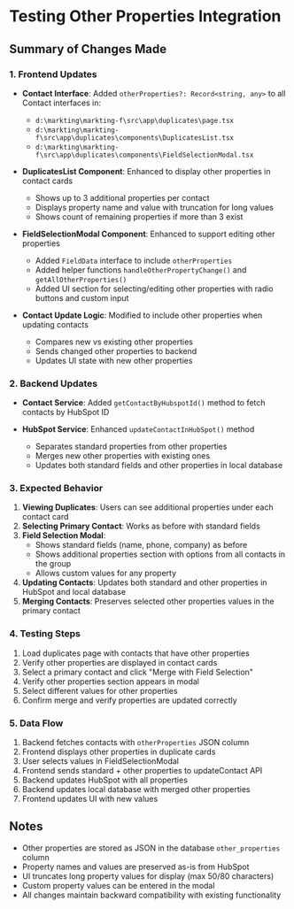 # Testing Other Properties Integration

## Summary of Changes Made

### 1. Frontend Updates
- **Contact Interface**: Added `otherProperties?: Record<string, any>` to all Contact interfaces in:
  - `d:\markting\markting-f\src\app\duplicates\page.tsx`
  - `d:\markting\markting-f\src\app\duplicates\components\DuplicatesList.tsx`
  - `d:\markting\markting-f\src\app\duplicates\components\FieldSelectionModal.tsx`

- **DuplicatesList Component**: Enhanced to display other properties in contact cards
  - Shows up to 3 additional properties per contact
  - Displays property name and value with truncation for long values
  - Shows count of remaining properties if more than 3 exist

- **FieldSelectionModal Component**: Enhanced to support editing other properties
  - Added `FieldData` interface to include `otherProperties`
  - Added helper functions `handleOtherPropertyChange()` and `getAllOtherProperties()`
  - Added UI section for selecting/editing other properties with radio buttons and custom input

- **Contact Update Logic**: Modified to include other properties when updating contacts
  - Compares new vs existing other properties
  - Sends changed other properties to backend
  - Updates UI state with new other properties

### 2. Backend Updates
- **Contact Service**: Added `getContactByHubspotId()` method to fetch contacts by HubSpot ID

- **HubSpot Service**: Enhanced `updateContactInHubSpot()` method
  - Separates standard properties from other properties
  - Merges new other properties with existing ones
  - Updates both standard fields and other properties in local database

### 3. Expected Behavior
1. **Viewing Duplicates**: Users can see additional properties under each contact card
2. **Selecting Primary Contact**: Works as before with standard fields
3. **Field Selection Modal**: 
   - Shows standard fields (name, phone, company) as before
   - Shows additional properties section with options from all contacts in the group
   - Allows custom values for any property
4. **Updating Contacts**: Updates both standard and other properties in HubSpot and local database
5. **Merging Contacts**: Preserves selected other properties values in the primary contact

### 4. Testing Steps
1. Load duplicates page with contacts that have other properties
2. Verify other properties are displayed in contact cards
3. Select a primary contact and click "Merge with Field Selection"
4. Verify other properties section appears in modal
5. Select different values for other properties
6. Confirm merge and verify properties are updated correctly

### 5. Data Flow
1. Backend fetches contacts with `otherProperties` JSON column
2. Frontend displays other properties in duplicate cards
3. User selects values in FieldSelectionModal
4. Frontend sends standard + other properties to updateContact API
5. Backend updates HubSpot with all properties
6. Backend updates local database with merged other properties
7. Frontend updates UI with new values

## Notes
- Other properties are stored as JSON in the database `other_properties` column
- Property names and values are preserved as-is from HubSpot
- UI truncates long property values for display (max 50/80 characters)
- Custom property values can be entered in the modal
- All changes maintain backward compatibility with existing functionality
